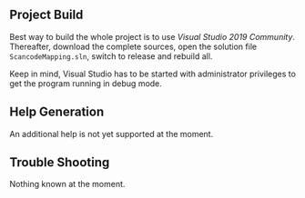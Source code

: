 ## Project Build

Best way to build the whole project is to use _Visual Studio 2019 Community_. Thereafter, 
download the complete sources, open the solution file `ScancodeMapping.sln`, 
switch to release and rebuild all.

Keep in mind, Visual Studio has to be started with administrator privileges to get the 
program running in debug mode.

## Help Generation

An additional help is not yet supported at the moment.

## Trouble Shooting

Nothing known at the moment.
